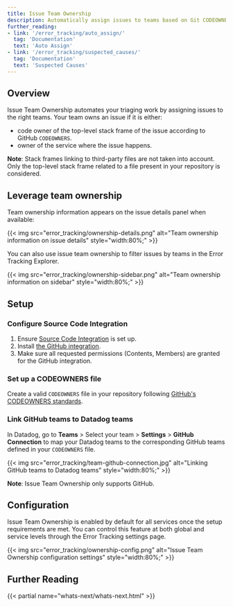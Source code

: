 ```yaml
---
title: Issue Team Ownership
description: Automatically assign issues to teams based on Git CODEOWNERS files.
further_reading:
- link: '/error_tracking/auto_assign/'
  tag: 'Documentation'
  text: 'Auto Assign'
- link: '/error_tracking/suspected_causes/'
  tag: 'Documentation'
  text: 'Suspected Causes'
---
```


## Overview

Issue Team Ownership automates your triaging work by assigning issues to the right teams. Your team owns an issue if it is either:
- code owner of the top-level stack frame of the issue according to GitHub `CODEOWNERS`.
- owner of the service where the issue happens.

**Note**: Stack frames linking to third-party files are not taken into account. Only the top-level stack frame related to a file present in your repository is considered.

## Leverage team ownership

Team ownership information appears on the issue details panel when available:

{{< img src="error_tracking/ownership-details.png" alt="Team ownership information on issue details" style="width:80%;" >}}

You can also use issue team ownership to filter issues by teams in the Error Tracking Explorer.

{{< img src="error_tracking/ownership-sidebar.png" alt="Team ownership information on sidebar" style="width:80%;" >}}

## Setup

### Configure Source Code Integration

1. Ensure [Source Code Integration][1] is set up.
2. Install [the GitHub integration][2].
3. Make sure all requested permissions (Contents, Members) are granted for the GitHub integration.

### Set up a CODEOWNERS file
Create a valid `CODEOWNERS` file in your repository following [GitHub's CODEOWNERS standards][3].

### Link GitHub teams to Datadog teams

In Datadog, go to **Teams** > Select your team > **Settings** > **GitHub Connection** to map your Datadog teams to the corresponding GitHub teams defined in your `CODEOWNERS` file.

{{< img src="error_tracking/team-github-connection.jpg" alt="Linking GitHub teams to Datadog teams" style="width:80%;" >}}

**Note**: Issue Team Ownership only supports GitHub.

## Configuration

Issue Team Ownership is enabled by default for all services once the setup requirements are met. You can control this feature at both global and service levels through the Error Tracking settings page.

{{< img src="error_tracking/ownership-config.png" alt="Issue Team Ownership configuration settings" style="width:80%;" >}}

## Further Reading

{{< partial name="whats-next/whats-next.html" >}}

[1]: /integrations/guide/source-code-integration
[2]: /integrations/github/
[3]: https://docs.github.com/en/repositories/managing-your-repositorys-settings-and-features/customizing-your-repository/about-code-owners